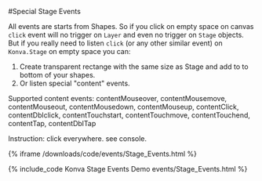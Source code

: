 #Special Stage Events

All events are starts from Shapes. So if you click on empty space on canvas `click` event will no trigger on `Layer` and even no trigger on `Stage` objects. But if you really need to listen `click` (or any other similar event) on `Konva.Stage` on empty space you can:
1. Create transparent rectange with the same size as Stage and add to to bottom of your shapes.
2. Or listen special "content" events.

Supported content events:
contentMouseover, contentMousemove, contentMouseout, contentMousedown, contentMouseup, contentClick, contentDblclick, contentTouchstart, contentTouchmove, contentTouchend, contentTap, contentDblTap

Instruction: click everywhere. see console.

{% iframe /downloads/code/events/Stage_Events.html %}

{% include_code Konva Stage Events Demo events/Stage_Events.html %}
